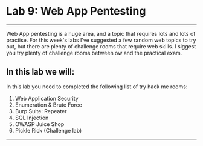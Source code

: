 # Lab 9: Web App Pentesting

___

Web App pentesting is a huge area, and a topic that requires lots and lots of practise. For this week's labs I've suggested a few random web topics to try out, but there are plenty of challenge rooms that require web skills. I siggest you try plenty of challenge rooms between ow and the practical exam.

## In this lab we will: 

In this lab you need to completed the following list of try hack me rooms:
1. Web Application Security
2. Enumeration & Brute Force
3. Burp Suite: Repeater
4. SQL Injection
5. OWASP Juice Shop
6. Pickle Rick (Challenge lab)


___

